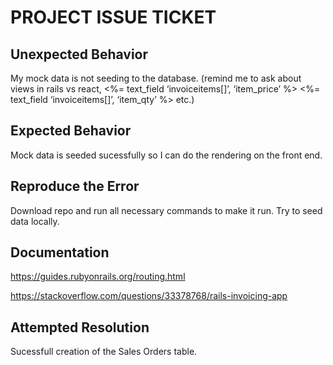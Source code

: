 # PROJECT ISSUE TICKET


## Unexpected Behavior

My mock data is not seeding to the database. (remind me to ask about views in rails vs react, <%= text_field ‘invoiceitems[]’, ‘item_price’ %>
<%= text_field ‘invoiceitems[]’, ‘item_qty’ %> etc.)

## Expected Behavior

Mock data is seeded sucessfully so I can do the rendering on the front end.

## Reproduce the Error

Download repo and run all necessary commands to make it run. Try to seed data locally. 



## Documentation


https://guides.rubyonrails.org/routing.html

https://stackoverflow.com/questions/33378768/rails-invoicing-app 

## Attempted Resolution

Sucessfull creation of the Sales Orders table.